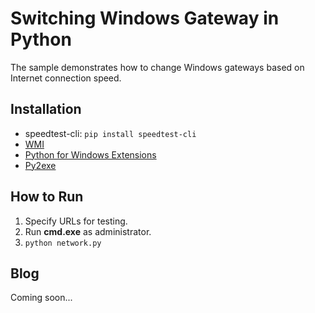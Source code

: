 # Switching Windows Gateway in Python
The sample demonstrates how to change Windows gateways based on Internet connection speed.

Installation
------------
* speedtest-cli: ```pip install speedtest-cli```
* [WMI][1]
* [Python for Windows Extensions][2]
* [Py2exe][3]

How to Run
-----
1. Specify URLs for testing.
2. Run **cmd.exe** as administrator.
3. ``python network.py``

Blog
----
Coming soon...

[1]:https://pypi.python.org/pypi/WMI/#downloads
[2]:http://sourceforge.net/projects/pywin32/
[3]:http://sourceforge.net/projects/py2exe/files/py2exe/0.6.9/
